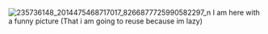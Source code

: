 ![235736148_2014475468717017_8266877725990582297_n](https://user-images.githubusercontent.com/114546522/192676418-19c2f1ea-e0b4-4749-bf77-9d782f1d2f7e.jpg)
I am here with a funny picture (That i am going to reuse because im lazy)
